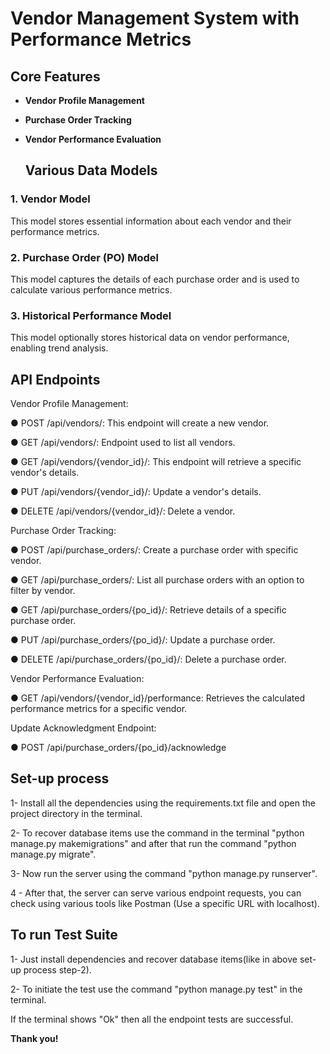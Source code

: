 # Vendor Management System with Performance Metrics

## Core Features

- **Vendor Profile Management**
- **Purchase Order Tracking**
- **Vendor Performance Evaluation**

  ## Various Data Models
### 1. Vendor Model
This model stores essential information about each vendor and their performance metrics.

### 2. Purchase Order (PO) Model
This model captures the details of each purchase order and is used to calculate various
performance metrics.

### 3. Historical Performance Model
This model optionally stores historical data on vendor performance, enabling trend analysis.

## API Endpoints

Vendor Profile Management:

● POST /api/vendors/: This endpoint will create a new vendor.

● GET /api/vendors/: Endpoint used to list all vendors.

● GET /api/vendors/{vendor_id}/: This endpoint will retrieve a specific vendor's details.

● PUT /api/vendors/{vendor_id}/: Update a vendor's details.

● DELETE /api/vendors/{vendor_id}/: Delete a vendor.


Purchase Order Tracking:

● POST /api/purchase_orders/: Create a purchase order with specific vendor.

● GET /api/purchase_orders/: List all purchase orders with an option to filter by
vendor.

● GET /api/purchase_orders/{po_id}/: Retrieve details of a specific purchase order.

● PUT /api/purchase_orders/{po_id}/: Update a purchase order.

● DELETE /api/purchase_orders/{po_id}/: Delete a purchase order.


Vendor Performance Evaluation:

● GET /api/vendors/{vendor_id}/performance: Retrieves the calculated performance metrics for a specific vendor.


Update Acknowledgment Endpoint:

● POST /api/purchase_orders/{po_id}/acknowledge


## Set-up process

1- Install all the dependencies using the requirements.txt file and open the project directory in the terminal.

2- To recover database items use the command in the terminal "python manage.py makemigrations" and after that run the command "python manage.py migrate".

3- Now run the server using the command "python manage.py runserver".

4 - After that, the server can serve various endpoint requests, you can check using various tools like Postman (Use a specific URL with localhost).

## To run Test Suite

1- Just install dependencies and recover database items(like in above set-up process step-2).

2- To initiate the test use the command "python manage.py test" in the terminal.

If the terminal shows "Ok" then all the endpoint tests are successful.



**Thank you!**
